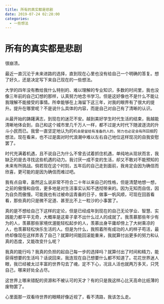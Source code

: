 ```yaml
---
title: 所有的真实都是悲剧
date: 2019-07-24 02:28:00
categories:
  - 一些想法
---
```


# 所有的真实都是悲剧

很崩溃。

最近一直沉沦于未来进路的选择，直到现在心里也没有给自己一个明确的答复。想了好久，还是决定写下来自己现在的一些想法。 

大学的四年没有教给我什么特别的、难以理解的专业知识，多数的时间里，我也没像三年前的自己幻想的那样，认真努力地念书学习。但是这好像也不是什么不能让我理解不能接受的事情。所幸能够在上海留下这三年，对我的眼界有了很大的提升。提升在哪里呢？不是说什么具体的内容，而是自己对自己有了清晰的认识。

从最开始的踌躇满志，到现在的迷茫不安。越到美好学生时代生活的结束，我越能清晰地体会到，自己和这个城市里几千万人一样，都不过是大时代下随波逐流的升斗小民而已。我曾一直坚定地认为的`机会是留给有准备的人的，努力也必定会有所回报`的想法，现在看来，也不过是面对时代浪潮中难以左右自己地位这样现况的自我安慰罢了。

时代充满着机遇，且不说自己为什么不曾去试着抓住机遇，单纯地从现状而言，我缺乏的是去寻找这些机遇的动力。我讨厌一成不变的生活，却又不敢对不能预知的未来有所挑战。倘若现在这个时刻，五年后的自己走到面前，我肯定会因为确信而欣喜，更可能的是因为确信而难过吧。

我有点自卑，虽然这么说非常不符合二十年以来自己的性格，但是清楚地想一想，之前的傲慢和自信，更多地是对生活事实认知不透彻带来的。因为无知而自信，因为自负而傲慢。可能我也有过被命运青垂的日子，做事一帆风顺，可现在回首看看，那些真的只是微不足道、甚至比不上一粒沙的小事罢了。

真的是不想给自己下这样的定论，但是已经成年到现在的自己无论学业、智慧、实践能力都平平无奇，大概率是这辈子拿不出什么过人的成就了。我羡慕那些年少有为的人，羡慕那些家境优渥能轻松起步的人，羡慕出身平庸却傍上了大树乘凉的人，也羡慕轻松快乐生活的人。但是为什么，我照着所有成功的人的样子苟活，最终却像现在这样弄丢了自己？就算时间能回滚能重来，我就算付出更多的努力和认真的态度，又能改变什么呢？

我真的能行吗？我真的负担的起自己每一步的选择吗？就算付出了时间和精力，能获得想要的生活吗？话说回来，我连现在自己想要什么都不知道了。花花世界迷人眼，我已经被太过丰富的世界勾去了魂，定不下心，况且人活也就两万多天，只凭自己，哪来好处全占尽。

这世界上哪来错配的资源和不被认可的天才？有的只是我这样心比天高命比纸薄的废物罢了。

心里面那一双看待世界的眼睛好像近视了，看不清路，我该怎么走。